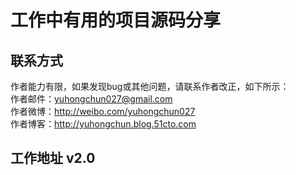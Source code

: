 # 工作中有用的项目源码分享
## 联系方式
作者能力有限，如果发现bug或其他问题，请联系作者改正，如下所示：<br>
作者邮件：yuhongchun027@gmail.com<br>
作者微博：http://weibo.com/yuhongchun027<br>
作者博客：http://yuhongchun.blog.51cto.com

## 工作地址 v2.0

